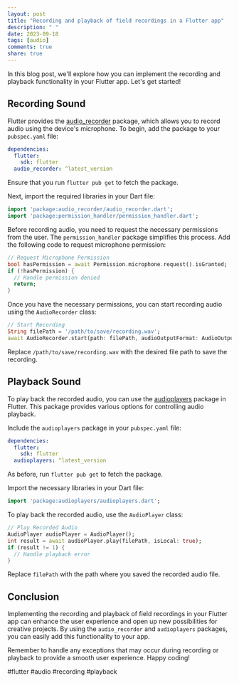 ```yaml
---
layout: post
title: "Recording and playback of field recordings in a Flutter app"
description: " "
date: 2023-09-18
tags: [audio]
comments: true
share: true
---
```


In this blog post, we'll explore how you can implement the recording and playback functionality in your Flutter app. Let's get started!

## Recording Sound

Flutter provides the [audio_recorder](https://pub.dev/packages/audio_recorder) package, which allows you to record audio using the device's microphone. To begin, add the package to your `pubspec.yaml` file:

```yaml
dependencies:
  flutter:
    sdk: flutter
  audio_recorder: ^latest_version
```

Ensure that you run `flutter pub get` to fetch the package.

Next, import the required libraries in your Dart file:

```dart
import 'package:audio_recorder/audio_recorder.dart';
import 'package:permission_handler/permission_handler.dart';
```

Before recording audio, you need to request the necessary permissions from the user. The `permission_handler` package simplifies this process. Add the following code to request microphone permission:

```dart
// Request Microphone Permission
bool hasPermission = await Permission.microphone.request().isGranted;
if (!hasPermission) {
  // Handle permission denied
  return;
}
```

Once you have the necessary permissions, you can start recording audio using the `AudioRecorder` class:

```dart
// Start Recording
String filePath = '/path/to/save/recording.wav';
await AudioRecorder.start(path: filePath, audioOutputFormat: AudioOutputFormat.WAV);
```

Replace `/path/to/save/recording.wav` with the desired file path to save the recording.

## Playback Sound

To play back the recorded audio, you can use the [audioplayers](https://pub.dev/packages/audioplayers) package in Flutter. This package provides various options for controlling audio playback.

Include the `audioplayers` package in your `pubspec.yaml` file:

```yaml
dependencies:
  flutter:
    sdk: flutter
  audioplayers: ^latest_version
```

As before, run `flutter pub get` to fetch the package.

Import the necessary libraries in your Dart file:

```dart
import 'package:audioplayers/audioplayers.dart';
```

To play back the recorded audio, use the `AudioPlayer` class:

```dart
// Play Recorded Audio
AudioPlayer audioPlayer = AudioPlayer();
int result = await audioPlayer.play(filePath, isLocal: true);
if (result != 1) {
  // Handle playback error
}
```

Replace `filePath` with the path where you saved the recorded audio file.

## Conclusion

Implementing the recording and playback of field recordings in your Flutter app can enhance the user experience and open up new possibilities for creative projects. By using the `audio_recorder` and `audioplayers` packages, you can easily add this functionality to your app.

Remember to handle any exceptions that may occur during recording or playback to provide a smooth user experience. Happy coding!

#flutter #audio #recording #playback